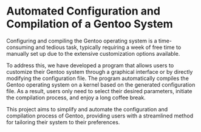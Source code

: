 # Automated Configuration and Compilation of a Gentoo System

Configuring and compiling the Gentoo operating system is a time-consuming and tedious task, typically requiring a week of free time to manually set up due to the extensive customization options available.

To address this, we have developed a program that allows users to customize their Gentoo system through a graphical interface or by directly modifying the configuration file. The program automatically compiles the Gentoo operating system on a kernel based on the generated configuration file. As a result, users only need to select their desired parameters, initiate the compilation process, and enjoy a long coffee break.

This project aims to simplify and automate the configuration and compilation process of Gentoo, providing users with a streamlined method for tailoring their system to their preferences.

